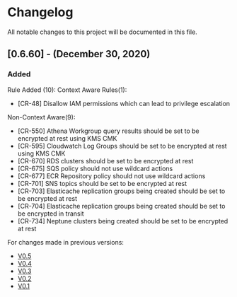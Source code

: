 # Changelog
All notable changes to this project will be documented in this file.
## [0.6.60] - (December 30, 2020)
### Added
Rule Added (10):
Context Aware Rules(1):
- [CR-48] Disallow IAM permissions which can lead to privilege escalation

Non-Context Aware(9):
- [CR-550] Athena Workgroup query results should be set to be encrypted at rest using KMS CMK
- [CR-595] Cloudwatch Log Groups should be set to be encrypted at rest using KMS CMK
- [CR-670] RDS clusters should be set to be encrypted at rest
- [CR-675] SQS policy should not use wildcard actions
- [CR-677] ECR Repository policy should not use wildcard actions
- [CR-701] SNS topics should be set to be encrypted at rest
- [CR-703] Elasticache replication groups being created should be set to be encrypted at rest
- [CR-704] Elasticache replication groups being created should be set to be encrypted in transit
- [CR-734] Neptune clusters being created should be set to be encrypted at rest

For changes made in previous versions:
- [V0.5](https://github.com/indeni/cloudrail-demo/blob/v0.5/CHANGELOG.md)
- [V0.4](https://github.com/indeni/cloudrail-demo/blob/v0.4/CHANGELOG.md)
- [V0.3](https://github.com/indeni/cloudrail-demo/blob/v0.3/CHANGELOG.md)
- [V0.2](https://github.com/indeni/cloudrail-demo/blob/v0.2/CHANGELOG.md)
- [V0.1](https://github.com/indeni/cloudrail-demo/blob/v0.1/CHANGELOG.md)
